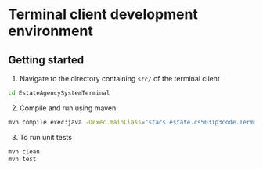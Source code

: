 # Terminal client development environment

## Getting started
1. Navigate to the directory containing `src/` of the terminal client
```bash
cd EstateAgencySystemTerminal
```
2. Compile and run using maven
```bash
mvn compile exec:java -Dexec.mainClass="stacs.estate.cs5031p3code.TerminalClientMain"
```
3. To run unit tests
```bash
mvn clean
mvn test
```